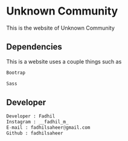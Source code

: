 # Unknown Community

This is the website of Unknown Community

## Dependencies

This is a website uses a couple things such as

```bash
Bootrap
```
```bash
Sass
```

## Developer

```python
Developer : Fadhil
Instagram : __fadhil_m_
E-mail : fadhilsaheer@gmail.com
Github : fadhilsaheer
```